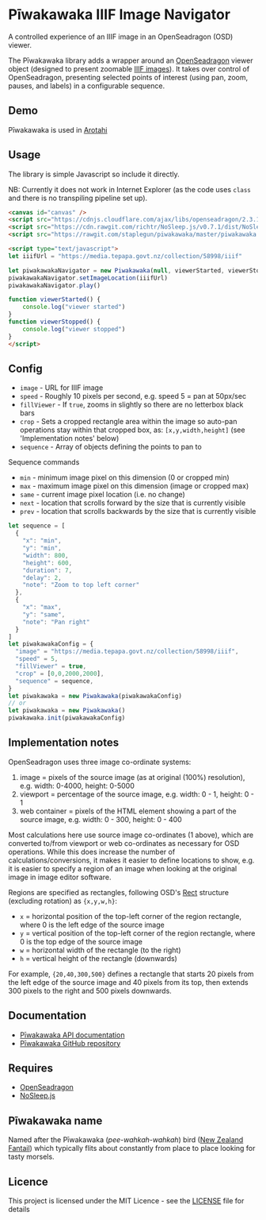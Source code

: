 # Pīwakawaka IIIF Image Navigator

A controlled experience of an IIIF image in an OpenSeadragon (OSD) viewer.

The Pīwakawaka library adds a wrapper around an
[OpenSeadragon](https://openseadragon.github.io/) viewer object
(designed to present zoomable [IIIF images](http://iiif.io/)).
It takes over control of OpenSeadragon, presenting selected points of interest
(using pan, zoom, pauses, and labels) in a configurable sequence.

## Demo

Pīwakawaka is used in [Arotahi](https://staplegun.github.io/arotahi/)

## Usage

The library is simple Javascript so include it directly.

NB: Currently it does not work in Internet Explorer (as the code uses `class`
and there is no transpiling pipeline set up).

```HTML
<canvas id="canvas" />
<script src="https://cdnjs.cloudflare.com/ajax/libs/openseadragon/2.3.1/openseadragon.min.js"></script>
<script src="https://cdn.rawgit.com/richtr/NoSleep.js/v0.7.1/dist/NoSleep.js"></script>
<script src="https://rawgit.com/staplegun/piwakawaka/master/piwakawaka.min.js"></script>

<script type="text/javascript">
let iiifUrl = "https://media.tepapa.govt.nz/collection/58998/iiif"

let piwakawakaNavigator = new Piwakawaka(null, viewerStarted, viewerStopped)
piwakawakaNavigator.setImageLocation(iiifUrl)
piwakawakaNavigator.play()

function viewerStarted() {
    console.log("viewer started")
}
function viewerStopped() {
    console.log("viewer stopped")
}
</script>
```

## Config

* `image` - URL for IIIF image
* `speed` - Roughly 10 pixels per second, e.g. speed 5 = pan at 50px/sec
* `fillViewer` - If `true`, zooms in slightly so there are no letterbox black bars
* `crop` - Sets a cropped rectangle area within the image so auto-pan operations stay within that cropped box, as: `[x,y,width,height]` (see 'Implementation notes' below)
* `sequence` - Array of objects defining the points to pan to

Sequence commands
* `min` - minimum image pixel on this dimension (0 or cropped min)
* `max` - maximum image pixel on this dimension (image or cropped max)
* `same` - current image pixel location (i.e. no change)
* `next` - location that scrolls forward by the size that is currently visible
* `prev` - location that scrolls backwards by the size that is currently visible

```javascript
let sequence = [
  {
    "x": "min",
    "y": "min",
    "width": 800,
    "height": 600,
    "duration": 7,
    "delay": 2,
    "note": "Zoom to top left corner"
  },
  {
    "x": "max",
    "y": "same",
    "note": "Pan right"
  }
]
let piwakawakaConfig = {
  "image" = "https://media.tepapa.govt.nz/collection/58998/iiif",
  "speed" = 5,
  "fillViewer" = true,
  "crop" = [0,0,2000,2000],
  "sequence" = sequence,
}
let piwakawaka = new Piwakawaka(piwakawakaConfig)
// or
let piwakawaka = new Piwakawaka()
piwakawaka.init(piwakawakaConfig)
```

## Implementation notes

OpenSeadragon uses three image co-ordinate systems:
1. image = pixels of the source image (as at original (100%) resolution), e.g. width: 0-4000, height: 0-5000
2. viewport = percentage of the source image, e.g. width: 0 - 1, height: 0 - 1
3. web container = pixels of the HTML element showing a part of the source image, e.g. width: 0 - 300, height: 0 - 400

Most calculations here use source image co-ordinates (1 above), which are
converted to/from viewport or web co-ordinates as necessary for OSD operations.
While this does increase the number of calculations/conversions, it makes it
easier to define locations to show, e.g. it is easier to specify a region of
an image when looking at the original image in image editor software.

Regions are specified as rectangles, following OSD's
[Rect](https://openseadragon.github.io/docs/OpenSeadragon.Rect.html) structure
(excluding rotation) as `{x,y,w,h}`:
- `x` = horizontal position of the top-left corner of the region rectangle, where 0 is the left edge of the source image
- `y` = vertical position of the top-left corner of the region rectangle, where 0 is the top edge of the source image
- `w` = horizontal width of the rectangle (to the right)
- `h` = vertical height of the rectangle (downwards)

For example, `{20,40,300,500}` defines a rectangle that starts 20 pixels from
the left edge of the source image and 40 pixels from its top,
then extends 300 pixels to the right and 500 pixels downwards.

## Documentation

* [Pīwakawaka API documentation](https://staplegun.github.io/piwakawaka/)
* [Pīwakawaka GitHub repository](https://github.com/staplegun/piwakawaka/)

## Requires

* [OpenSeadragon](https://openseadragon.github.io/)
* [NoSleep.js](https://github.com/richtr/NoSleep.js)

## Pīwakawaka name

Named after the Pīwakawaka (_pee-wahkah-wahkah_) bird
([New Zealand Fantail](https://en.wikipedia.org/wiki/New_Zealand_fantail))
which typically flits about constantly from place to place looking for tasty morsels.

## Licence

This project is licensed under the MIT Licence - see the
[LICENSE](LICENSE) file for details
